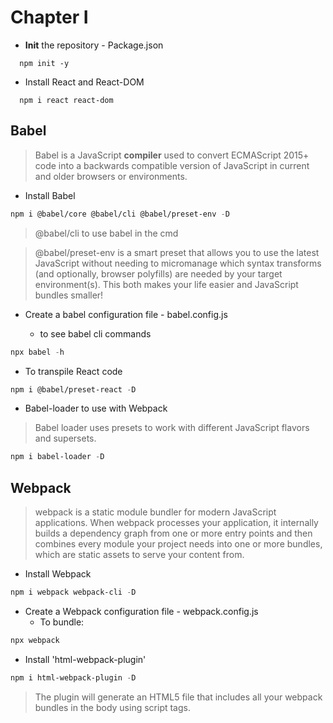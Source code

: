 # Chapter I

- **Init** the repository - Package.json
```
  npm init -y
```
- Install React and React-DOM
```
  npm i react react-dom
```

## Babel

> Babel is a JavaScript **compiler** used to convert ECMAScript 2015+ code into a backwards compatible version of JavaScript in current and older browsers or environments.

- Install Babel

```cl
npm i @babel/core @babel/cli @babel/preset-env -D
```

> @babel/cli to use babel in the cmd

> @babel/preset-env is a smart preset that allows you to use the latest JavaScript without needing to micromanage which syntax transforms (and optionally, browser polyfills) are needed by your target environment(s). This both makes your life easier and JavaScript bundles smaller!

- Create a babel configuration file - babel.config.js

  - to see babel cli commands
```cl
npx babel -h
```

- To transpile React code

```cl
npm i @babel/preset-react -D
```

- Babel-loader to use with Webpack
> Babel loader uses presets to work with different JavaScript flavors and supersets.

```cl
npm i babel-loader -D
```

## Webpack

>  webpack is a static module bundler for modern JavaScript applications. When webpack processes your application, it internally builds a dependency graph from one or more entry points and then combines every module your project needs into one or more bundles, which are static assets to serve your content from.

- Install Webpack

```cl
npm i webpack webpack-cli -D
```

- Create a Webpack configuration file - webpack.config.js
  - To bundle:
```cl
npx webpack
```

- Install 'html-webpack-plugin'

```cl
npm i html-webpack-plugin -D
```

> The plugin will generate an HTML5 file that includes all your webpack bundles in the body using script tags.